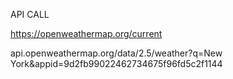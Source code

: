 API CALL

https://openweathermap.org/current

api.openweathermap.org/data/2.5/weather?q=New York&appid=9d2fb99022462734675f96fd5c2f1144
